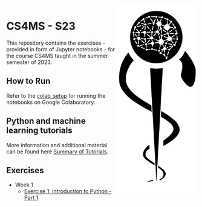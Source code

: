 <img src="images/logo_CS_MS_final.png" height="500" align="right"> 

# CS4MS - S23

This repository contains the exercises - provided in form of Jupyter notebooks - for the course CS4MS taught in the summer semester of 2023.

## How to Run

Refer to the [colab_setup](documents/colab_setup.md) for running the notebooks on Google Colaboratory.

## Python and machine learning tutorials

More information and additional material can be found here [Summary of Tutorials](documents/ListOfTutorials.md).

## Exercises
- Week 1
  - [Exercise 1: Introduction to Python - Part 1](https://colab.research.google.com/github/CS4MS/CS4MS_S23/blob/main/exercises/Exercise_1.ipynb)
<!---  - [Solution](https://colab.research.google.com/github/CS4MS/CS4MS_S23/blob/main/solutions/Exercise_1_Solution.ipynb)
- Week 2
  - [Exercise 2: Introduction to Python - Part 2](https://colab.research.google.com/github/CS4MS/CS4MS_S23/blob/main/exercises/Exercise_2.ipynb)
  - [Solution](https://colab.research.google.com/github/CS4MS/CS4MS_S23/blob/main/solutions/Exercise_2_Solution.ipynb)
- Week 3
  - [Exercise 3: Data Visualization and Analysis](https://colab.research.google.com/github/CS4MS/CS4MS_S23/blob/main/exercises/Exercise_3.ipynb)
  - [Solution](https://colab.research.google.com/github/CS4MS/CS4MS_S23/blob/main/solutions/Exercise_3_Solution.ipynb)
- Week 4
  - [Lecture 4: Convolutions](https://colab.research.google.com/github/CS4MS/CS4MS_S23/blob/main/lectures/Lecture_4.ipynb)
  - [Exercise 4: Convolutions](https://colab.research.google.com/github/CS4MS/CS4MS_S23/blob/main/exercises/Exercise_4.ipynb)
  - [Solution](https://colab.research.google.com/github/CS4MS/CS4MS_S23/blob/main/solutions/Exercise_4_Solution.ipynb)
- Week 5
  - [Exercise 5: Metrics and Object Oriented Programming](https://colab.research.google.com/github/CS4MS/CS4MS_S23/blob/main/exercises/Exercise_5.ipynb)
  - [Solution](https://colab.research.google.com/github/CS4MS/CS4MS_S23/blob/main/solutions/Exercise_5_Solution.ipynb)
- Week 6
  - [Lecture 6: Transformations and Dataloader](https://colab.research.google.com/github/CS4MS/CS4MS_S23/blob/main/lectures/Lecture_6.ipynb)
  - [Exercise 6: Confusing pretrained Network with Transformations](https://colab.research.google.com/github/CS4MS/CS4MS_S23/blob/main/exercises/Exercise_6.ipynb) 
  - [Solution](https://colab.research.google.com/github/CS4MS/CS4MS_S23/blob/main/solutions/Exercise_6_Solution.ipynb)
- Week 7
  - [Exercise 7: Network Setup and First Training - part 1](https://colab.research.google.com/github/CS4MS/CS4MS_S23/blob/main/exercises/Exercise_7.ipynb)
  - [Solution](https://colab.research.google.com/github/CS4MS/CS4MS_S23/blob/main/solutions/Exercise_7_Solution.ipynb)
- Week 8
  - [Exercise 8: Network Setup and First Training - part 2](https://colab.research.google.com/github/CS4MS/CS4MS_S23/blob/main/exercises/Exercise_8.ipynb)
  - [Solution](https://colab.research.google.com/github/CS4MS/CS4MS_S23/blob/main/solutions/Exercise_8_Solution.ipynb) -->
